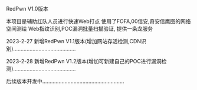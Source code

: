 RedPwn V1.0版本

本项目是辅助红队人员进行快速Web打点
使用了FOFA,00信安,奇安信鹰图的网络空间测绘
Web指纹识别,POC漏洞批量扫描验证,
提供一条龙服务

2023-2-27 新增RedPwn V1.1版本(增加网站存活检测,CDN识别)..........................................

2023-2-28 新增RedPwn V1.2版本(增加可新建自己的POC进行漏洞检测)..........................................

后续版本开发中.......................................................
